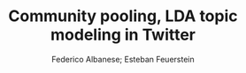 ---
paperId: 16
author: Federico Albanese; Esteban Feuerstein 
title: Community pooling, LDA topic modeling in Twitter
pdf: paper_16.pdf
poster: 
pitch: 
type: Oral
topic: language processing
category: Extended Abstract
link: --
conference: icml
year: 2021
tags: icml-2021
---